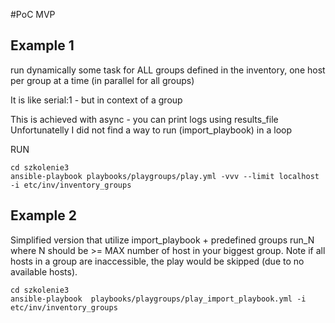 #PoC MVP

## Example 1
run dynamically some task for ALL groups defined in the inventory, one host per group at a time (in parallel for all groups)

It is like serial:1 - but in context of a group


This is achieved with async - you can print logs using results_file
Unfortunatelly I did not find a way to run (import_playbook) in a loop


RUN

```
cd szkolenie3
ansible-playbook playbooks/playgroups/play.yml -vvv --limit localhost -i etc/inv/inventory_groups
```


## Example 2
Simplified version that utilize import_playbook + predefined groups run_N where N should be >= MAX number of host in your biggest group.
Note if all hosts in a group are inaccessible, the play would be skipped (due to no available hosts).

```
cd szkolenie3
ansible-playbook  playbooks/playgroups/play_import_playbook.yml -i etc/inv/inventory_groups
```

